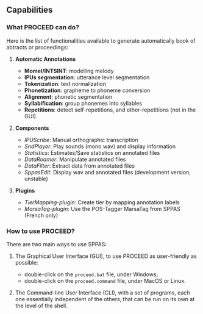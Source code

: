 ## Capabilities

### What PROCEED can do?

Here is the list of functionalities available to generate automatically book of abtracts or proceedings:

1. **Automatic Annotations**

    - **Momel/INTSINT**:     modelling melody
    - **IPUs segmentation**: utterance level segmentation
    - **Tokenization**:      text normalization
    - **Phonetization**:     grapheme to phoneme conversion
    - **Alignment**:         phonetic segmentation
    - **Syllabification**:   group phonemes into syllables
    - **Repetitions**:       detect self-repetitions, and other-repetitions (not in the GUI).


2. **Components**

    - *IPUScribe*:      Manual orthographic transcription
    - *SndPlayer*:      Play sounds (mono wav) and display information
    - *Statistics*:     Estimates/Save statistics on annotated files
    - *DataRoamer*:     Manipulate annotated files
    - *DataFilter*:     Extract data from annotated files
    - *SppasEdit*:      Display wav and annotated files (development version, unstable)


3. **Plugins**

    - *TierMapping-plugin*: Create tier by mapping annotation labels
    - *MarsaTag-plugin*: Use the POS-Tagger MarsaTag from SPPAS (French only)

    
### How to use PROCEED?

There are two main ways to use SPPAS:

1. The Graphical User Interface (GUI), to use PROCEED as user-friendly as possible:

    * double-click on the `proceed.bat` file, under Windows;
    * double-click on the `proceed.command` file, under MacOS or Linux.

2. The Command-line User Interface (CLI), with a set of programs, each one 
essentially independent of the others, that can be run on its own at the level 
of the shell. 

